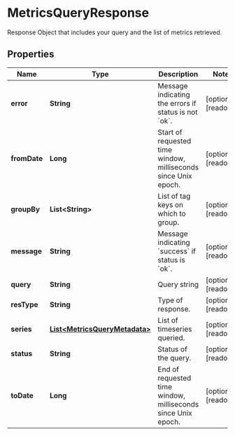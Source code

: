 

# MetricsQueryResponse

Response Object that includes your query and the list of metrics retrieved.

## Properties

Name | Type | Description | Notes
------------ | ------------- | ------------- | -------------
**error** | **String** | Message indicating the errors if status is not &#x60;ok&#x60;. |  [optional] [readonly]
**fromDate** | **Long** | Start of requested time window, milliseconds since Unix epoch. |  [optional] [readonly]
**groupBy** | **List&lt;String&gt;** | List of tag keys on which to group. |  [optional] [readonly]
**message** | **String** | Message indicating &#x60;success&#x60; if status is &#x60;ok&#x60;. |  [optional] [readonly]
**query** | **String** | Query string |  [optional] [readonly]
**resType** | **String** | Type of response. |  [optional] [readonly]
**series** | [**List&lt;MetricsQueryMetadata&gt;**](MetricsQueryMetadata.md) | List of timeseries queried. |  [optional] [readonly]
**status** | **String** | Status of the query. |  [optional] [readonly]
**toDate** | **Long** | End of requested time window, milliseconds since Unix epoch. |  [optional] [readonly]



